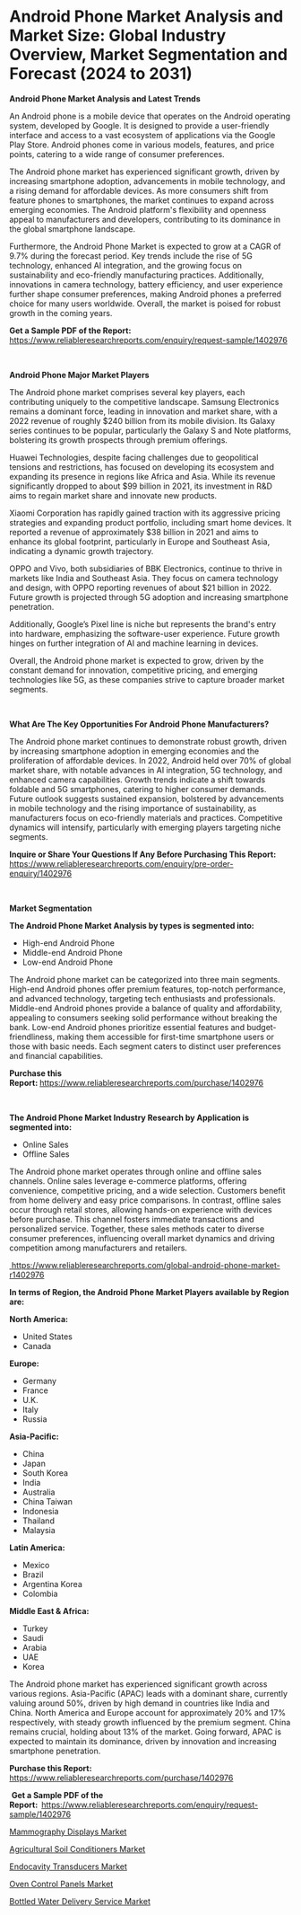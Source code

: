 <p><h1>Android Phone Market Analysis and Market Size: Global Industry Overview, Market Segmentation and Forecast (2024 to 2031)</h1></p><p><strong>Android Phone Market Analysis and Latest Trends</strong></p>
<p><p>An Android phone is a mobile device that operates on the Android operating system, developed by Google. It is designed to provide a user-friendly interface and access to a vast ecosystem of applications via the Google Play Store. Android phones come in various models, features, and price points, catering to a wide range of consumer preferences.</p><p>The Android phone market has experienced significant growth, driven by increasing smartphone adoption, advancements in mobile technology, and a rising demand for affordable devices. As more consumers shift from feature phones to smartphones, the market continues to expand across emerging economies. The Android platform's flexibility and openness appeal to manufacturers and developers, contributing to its dominance in the global smartphone landscape.</p><p>Furthermore, the Android Phone Market is expected to grow at a CAGR of 9.7% during the forecast period. Key trends include the rise of 5G technology, enhanced AI integration, and the growing focus on sustainability and eco-friendly manufacturing practices. Additionally, innovations in camera technology, battery efficiency, and user experience further shape consumer preferences, making Android phones a preferred choice for many users worldwide. Overall, the market is poised for robust growth in the coming years.</p></p>
<p><strong>Get a Sample PDF of the Report:&nbsp;</strong> <a href="https://www.reliableresearchreports.com/enquiry/request-sample/1402976?utm_campaign=1635&utm_medium=2&utm_source=Github&utm_content=ia&utm_term=30102024&utm_id=android-phone">https://www.reliableresearchreports.com/enquiry/request-sample/1402976</a></p>
<p>&nbsp;</p>
<p><strong>Android Phone Major Market Players</strong></p>
<p><p>The Android phone market comprises several key players, each contributing uniquely to the competitive landscape. Samsung Electronics remains a dominant force, leading in innovation and market share, with a 2022 revenue of roughly $240 billion from its mobile division. Its Galaxy series continues to be popular, particularly the Galaxy S and Note platforms, bolstering its growth prospects through premium offerings.</p><p>Huawei Technologies, despite facing challenges due to geopolitical tensions and restrictions, has focused on developing its ecosystem and expanding its presence in regions like Africa and Asia. While its revenue significantly dropped to about $99 billion in 2021, its investment in R&D aims to regain market share and innovate new products.</p><p>Xiaomi Corporation has rapidly gained traction with its aggressive pricing strategies and expanding product portfolio, including smart home devices. It reported a revenue of approximately $38 billion in 2021 and aims to enhance its global footprint, particularly in Europe and Southeast Asia, indicating a dynamic growth trajectory.</p><p>OPPO and Vivo, both subsidiaries of BBK Electronics, continue to thrive in markets like India and Southeast Asia. They focus on camera technology and design, with OPPO reporting revenues of about $21 billion in 2022. Future growth is projected through 5G adoption and increasing smartphone penetration.</p><p>Additionally, Google’s Pixel line is niche but represents the brand's entry into hardware, emphasizing the software-user experience. Future growth hinges on further integration of AI and machine learning in devices.</p><p>Overall, the Android phone market is expected to grow, driven by the constant demand for innovation, competitive pricing, and emerging technologies like 5G, as these companies strive to capture broader market segments.</p></p>
<p>&nbsp;</p>
<p><strong>What Are The Key Opportunities For Android Phone Manufacturers?</strong></p>
<p><p>The Android phone market continues to demonstrate robust growth, driven by increasing smartphone adoption in emerging economies and the proliferation of affordable devices. In 2022, Android held over 70% of global market share, with notable advances in AI integration, 5G technology, and enhanced camera capabilities. Growth trends indicate a shift towards foldable and 5G smartphones, catering to higher consumer demands. Future outlook suggests sustained expansion, bolstered by advancements in mobile technology and the rising importance of sustainability, as manufacturers focus on eco-friendly materials and practices. Competitive dynamics will intensify, particularly with emerging players targeting niche segments.</p></p>
<p><strong>Inquire or Share Your Questions If Any Before Purchasing This Report:</strong> <a href="https://www.reliableresearchreports.com/enquiry/pre-order-enquiry/1402976?utm_campaign=1635&utm_medium=2&utm_source=Github&utm_content=ia&utm_term=30102024&utm_id=android-phone">https://www.reliableresearchreports.com/enquiry/pre-order-enquiry/1402976</a></p>
<p>&nbsp;</p>
<p><strong>Market Segmentation</strong></p>
<p><strong>The Android Phone Market Analysis by types is segmented into:</strong></p>
<p><ul><li>High-end Android Phone</li><li>Middle-end Android Phone</li><li>Low-end Android Phone</li></ul></p>
<p><p>The Android phone market can be categorized into three main segments. High-end Android phones offer premium features, top-notch performance, and advanced technology, targeting tech enthusiasts and professionals. Middle-end Android phones provide a balance of quality and affordability, appealing to consumers seeking solid performance without breaking the bank. Low-end Android phones prioritize essential features and budget-friendliness, making them accessible for first-time smartphone users or those with basic needs. Each segment caters to distinct user preferences and financial capabilities.</p></p>
<p><strong>Purchase this Report:&nbsp;</strong><a href="https://www.reliableresearchreports.com/purchase/1402976?utm_campaign=1635&utm_medium=2&utm_source=Github&utm_content=ia&utm_term=30102024&utm_id=android-phone">https://www.reliableresearchreports.com/purchase/1402976</a></p>
<p>&nbsp;</p>
<p><strong>The Android Phone Market Industry Research by Application is segmented into:</strong></p>
<p><ul><li>Online Sales</li><li>Offline Sales</li></ul></p>
<p><p>The Android phone market operates through online and offline sales channels. Online sales leverage e-commerce platforms, offering convenience, competitive pricing, and a wide selection. Customers benefit from home delivery and easy price comparisons. In contrast, offline sales occur through retail stores, allowing hands-on experience with devices before purchase. This channel fosters immediate transactions and personalized service. Together, these sales methods cater to diverse consumer preferences, influencing overall market dynamics and driving competition among manufacturers and retailers.</p></p>
<p><a href="https://www.reliableresearchreports.com/global-android-phone-market-r1402976?utm_campaign=1635&utm_medium=2&utm_source=Github&utm_content=ia&utm_term=30102024&utm_id=android-phone">&nbsp;https://www.reliableresearchreports.com/global-android-phone-market-r1402976</a></p>
<p><strong>In terms of Region, the Android Phone Market Players available by Region are:</strong></p>
<p>
    <p> <strong> North America: </strong>
        <ul>
            <li>United States</li>
            <li>Canada</li>
        </ul>
        </p> 
    <p> <strong> Europe: </strong>
        <ul>
            <li>Germany</li>
            <li>France</li>
            <li>U.K.</li>
            <li>Italy</li>
            <li>Russia</li>
        </ul>
        </p> 
    <p> <strong> Asia-Pacific: </strong>
        <ul>
            <li>China</li>
            <li>Japan</li>
            <li>South Korea</li>
            <li>India</li>
            <li>Australia</li>
            <li>China Taiwan</li>
            <li>Indonesia</li>
            <li>Thailand</li>
            <li>Malaysia</li>
        </ul>
        </p> 
    <p> <strong> Latin America: </strong>
        <ul>
            <li>Mexico</li>
            <li>Brazil</li>
            <li>Argentina Korea</li>
            <li>Colombia</li>
        </ul>
        </p> 
    <p> <strong> Middle East & Africa: </strong>
        <ul>
            <li>Turkey</li>
            <li>Saudi</li>
            <li>Arabia</li>
            <li>UAE</li>
            <li>Korea</li>
        </ul>
    </p>
    </p>
<p><p>The Android phone market has experienced significant growth across various regions. Asia-Pacific (APAC) leads with a dominant share, currently valuing around 50%, driven by high demand in countries like India and China. North America and Europe account for approximately 20% and 17% respectively, with steady growth influenced by the premium segment. China remains crucial, holding about 13% of the market. Going forward, APAC is expected to maintain its dominance, driven by innovation and increasing smartphone penetration.</p></p>
<p><strong>Purchase this Report: </strong><a href="https://www.reliableresearchreports.com/purchase/1402976?utm_campaign=1635&utm_medium=2&utm_source=Github&utm_content=ia&utm_term=30102024&utm_id=android-phone">https://www.reliableresearchreports.com/purchase/1402976</a></p>
<p>&nbsp;<strong>Get a Sample PDF of the Report:&nbsp;&nbsp;</strong><a href="https://www.reliableresearchreports.com/enquiry/request-sample/1402976?utm_campaign=1635&utm_medium=2&utm_source=Github&utm_content=ia&utm_term=30102024&utm_id=android-phone">https://www.reliableresearchreports.com/enquiry/request-sample/1402976</a></p>
<p><strong></strong></p>
<p><p><a href="https://www.linkedin.com/pulse/analyzing-mammography-displays-market-dynamics-growth-drivers-xf2lc?utm_campaign=1635&utm_medium=2&utm_source=Github&utm_content=ia&utm_term=30102024&utm_id=android-phone">Mammography Displays Market</a></p><p><a href="https://github.com/Rekhakhatun65/Market-Research-Report-List-1/blob/main/agricultural-soil-conditioners-market.md?utm_campaign=1635&utm_medium=2&utm_source=Github&utm_content=ia&utm_term=30102024&utm_id=android-phone">Agricultural Soil Conditioners Market</a></p><p><a href="https://www.linkedin.com/pulse/endocavity-transducers-market-maturity-analysis-regional-ugrse?utm_campaign=1635&utm_medium=2&utm_source=Github&utm_content=ia&utm_term=30102024&utm_id=android-phone">Endocavity Transducers Market</a></p><p><a href="https://www.linkedin.com/pulse/oven-control-panels-market-global-regional-analysis-focus-h4awc?utm_campaign=1635&utm_medium=2&utm_source=Github&utm_content=ia&utm_term=30102024&utm_id=android-phone">Oven Control Panels Market</a></p><p><a href="https://www.linkedin.com/pulse/market-dynamics-future-trends-global-bottled-water-delivery-djwye?utm_campaign=1635&utm_medium=2&utm_source=Github&utm_content=ia&utm_term=30102024&utm_id=android-phone">Bottled Water Delivery Service Market</a></p></p>